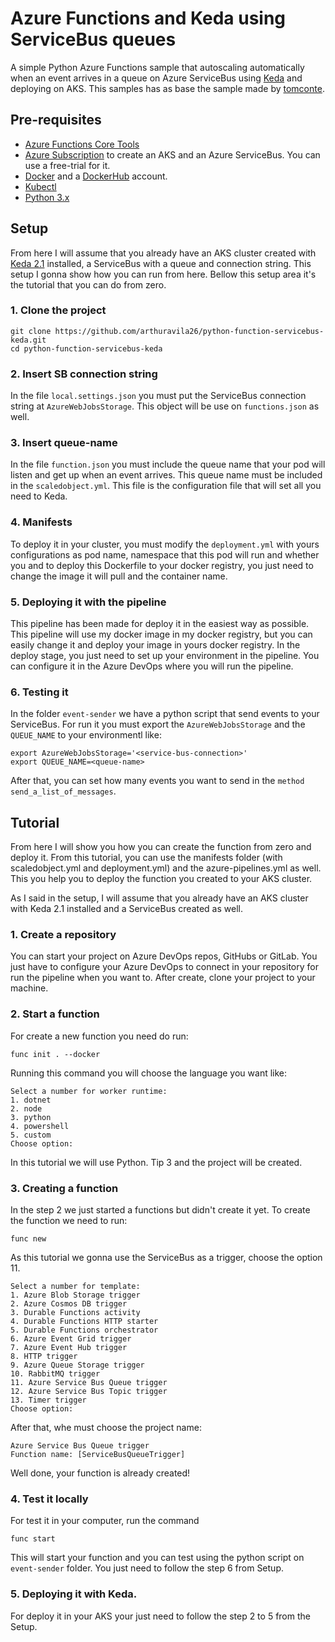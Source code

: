 # Azure Functions and Keda using ServiceBus queues

A simple Python Azure Functions sample that autoscaling automatically when an event arrives 
in a queue on Azure ServiceBus using [Keda](https://keda.sh) and deploying on AKS.
This samples has as base the sample made by [tomconte](https://github.com/tomconte/sample-keda-queue-jobs).

## Pre-requisites

- [Azure Functions Core Tools](https://github.com/Azure/azure-functions-core-tools)
- [Azure Subscription](https://azure.microsoft.com/en-us/free/search/?&ef_id=Cj0KCQiA962BBhCzARIsAIpWEL0yJq5fIWttHFgLd9uGDa60_uvpeIwIKkM0Yp7tPV2X5MO-vgYe1IkaAmDjEALw_wcB:G:s&OCID=AID2100014_SEM_Cj0KCQiA962BBhCzARIsAIpWEL0yJq5fIWttHFgLd9uGDa60_uvpeIwIKkM0Yp7tPV2X5MO-vgYe1IkaAmDjEALw_wcB:G:s&dclid=CjgKEAiA962BBhDLtsGQrbzDjhgSJAAz72xRYG7Mk8H3qy1-MUwv68CQOOMrp4__0iXetkmGBVFayPD_BwE) to create an AKS and an Azure ServiceBus. You can use a free-trial for it.
- [Docker](https://docs.docker.com/get-docker/) and a [DockerHub](https://hub.docker.com) account.
- [Kubectl](https://kubernetes.io/docs/tasks/tools/install-kubectl/)
- [Python 3.x](https://www.python.org/downloads/)

## Setup

From here I will assume that you already have an AKS cluster created with [Keda 2.1](https://keda.sh/docs/2.1/deploy/) installed, a ServiceBus with a queue and connection string.
This setup I gonna show how you can run from here. Bellow this setup area it's the tutorial that you can do from zero.

### 1. Clone the project
```
git clone https://github.com/arthuravila26/python-function-servicebus-keda.git
cd python-function-servicebus-keda
```
### 2. Insert SB connection string

In the file ```local.settings.json``` you must put the ServiceBus connection string at ```AzureWebJobsStorage```. This object will be use on ```functions.json``` as well.

### 3. Insert queue-name

In the file ```function.json``` you must include the queue name that your pod will listen and get up when an event arrives.
This queue name must be included in the ```scaledobject.yml```. This file is the configuration file that will set all you need to Keda.


### 4. Manifests

To deploy it in your cluster, you must modify the ```deployment.yml``` with yours configurations as pod name, namespace that this pod will run and whether you and to deploy this Dockerfile to your docker registry, you just need to change the image it will pull and the container name.

### 5. Deploying it with the pipeline

This pipeline has been made for deploy it in the easiest way as possible.
This pipeline will use my docker image in my docker registry, but you can easily change it and deploy your image in yours docker registry.
In the deploy stage, you just need to set up your environment in the pipeline. You can configure it in the Azure DevOps where you will run the pipeline.

### 6. Testing it

In the folder ```event-sender``` we have a python script that send events to your ServiceBus.
For run it you must export the ```AzureWebJobsStorage``` and the ```QUEUE_NAME``` to your environmentl like:
```
export AzureWebJobsStorage='<service-bus-connection>'
export QUEUE_NAME=<queue-name>
```

After that, you can set how many events you want to send in the ```method send_a_list_of_messages```.


## Tutorial

From here I will show you how you can create the function from zero and deploy it.
From this tutorial, you can use the manifests folder (with scaledobject.yml and deployment.yml) and the azure-pipelines.yml as well. This you
help you to deploy the function you created to your AKS cluster.

As I said in the setup, I will assume that you already have an AKS cluster with Keda 2.1 installed and a ServiceBus created as well.

### 1. Create a repository

You can start your project on Azure DevOps repos, GitHubs or GitLab. You just have to configure your Azure DevOps to connect in your repository for run the pipeline when you want to.
After create, clone your project to your machine.

### 2. Start a function

For create a new function you need do run:
```
func init . --docker
```
Running this command you will choose the language you want like:

```
Select a number for worker runtime:
1. dotnet
2. node
3. python
4. powershell
5. custom
Choose option:
```

In this tutorial we will use Python. Tip 3 and the project will be created.

### 3. Creating a function

In the step 2 we just started a functions but didn't create it yet.
To create the function we need to run:

```
func new
```

As this tutorial we gonna use the ServiceBus as a trigger, choose the option 11.

```
Select a number for template:
1. Azure Blob Storage trigger
2. Azure Cosmos DB trigger
3. Durable Functions activity
4. Durable Functions HTTP starter
5. Durable Functions orchestrator
6. Azure Event Grid trigger
7. Azure Event Hub trigger
8. HTTP trigger
9. Azure Queue Storage trigger
10. RabbitMQ trigger
11. Azure Service Bus Queue trigger
12. Azure Service Bus Topic trigger
13. Timer trigger
Choose option: 
```
After that, whe must choose the project name:

```
Azure Service Bus Queue trigger
Function name: [ServiceBusQueueTrigger] 
```

Well done, your function is already created!

### 4. Test it locally

For test it in your computer, run the command

```
func start
```

This will start your function and you can test using the python script on ```event-sender``` folder.
You just need to follow the step 6 from Setup.

### 5. Deploying it with Keda.

For deploy it in your AKS your just need to follow the step 2 to 5 from the Setup.
